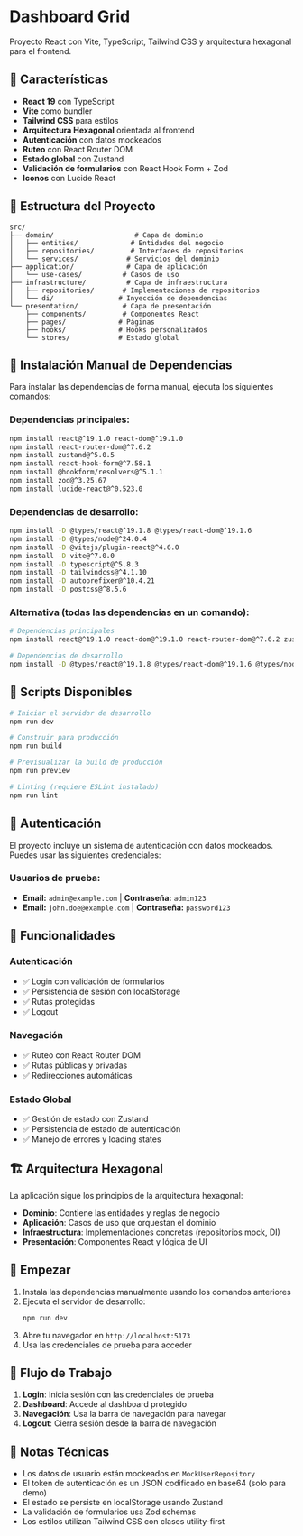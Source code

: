 # Dashboard Grid

Proyecto React con Vite, TypeScript, Tailwind CSS y arquitectura hexagonal para el frontend.

## 🚀 Características

- **React 19** con TypeScript
- **Vite** como bundler
- **Tailwind CSS** para estilos
- **Arquitectura Hexagonal** orientada al frontend
- **Autenticación** con datos mockeados
- **Ruteo** con React Router DOM
- **Estado global** con Zustand
- **Validación de formularios** con React Hook Form + Zod
- **Iconos** con Lucide React

## 📁 Estructura del Proyecto

```
src/
├── domain/                    # Capa de dominio
│   ├── entities/             # Entidades del negocio
│   ├── repositories/         # Interfaces de repositorios
│   └── services/            # Servicios del dominio
├── application/             # Capa de aplicación
│   └── use-cases/          # Casos de uso
├── infrastructure/          # Capa de infraestructura
│   ├── repositories/       # Implementaciones de repositorios
│   └── di/                # Inyección de dependencias
└── presentation/           # Capa de presentación
    ├── components/         # Componentes React
    ├── pages/             # Páginas
    ├── hooks/             # Hooks personalizados
    └── stores/            # Estado global
```

## 🔧 Instalación Manual de Dependencias

Para instalar las dependencias de forma manual, ejecuta los siguientes comandos:

### Dependencias principales:

```bash
npm install react@^19.1.0 react-dom@^19.1.0
npm install react-router-dom@^7.6.2
npm install zustand@^5.0.5
npm install react-hook-form@^7.58.1
npm install @hookform/resolvers@^5.1.1
npm install zod@^3.25.67
npm install lucide-react@^0.523.0
```

### Dependencias de desarrollo:

```bash
npm install -D @types/react@^19.1.8 @types/react-dom@^19.1.6
npm install -D @types/node@^24.0.4
npm install -D @vitejs/plugin-react@^4.6.0
npm install -D vite@^7.0.0
npm install -D typescript@^5.8.3
npm install -D tailwindcss@^4.1.10
npm install -D autoprefixer@^10.4.21
npm install -D postcss@^8.5.6
```

### Alternativa (todas las dependencias en un comando):

```bash
# Dependencias principales
npm install react@^19.1.0 react-dom@^19.1.0 react-router-dom@^7.6.2 zustand@^5.0.5 react-hook-form@^7.58.1 @hookform/resolvers@^5.1.1 zod@^3.25.67 lucide-react@^0.523.0

# Dependencias de desarrollo
npm install -D @types/react@^19.1.8 @types/react-dom@^19.1.6 @types/node@^24.0.4 @vitejs/plugin-react@^4.6.0 vite@^7.0.0 typescript@^5.8.3 tailwindcss@^4.1.10 autoprefixer@^10.4.21 postcss@^8.5.6
```

## 🚀 Scripts Disponibles

```bash
# Iniciar el servidor de desarrollo
npm run dev

# Construir para producción
npm run build

# Previsualizar la build de producción
npm run preview

# Linting (requiere ESLint instalado)
npm run lint
```

## 🔐 Autenticación

El proyecto incluye un sistema de autenticación con datos mockeados. Puedes usar las siguientes credenciales:

### Usuarios de prueba:

- **Email:** `admin@example.com` | **Contraseña:** `admin123`
- **Email:** `john.doe@example.com` | **Contraseña:** `password123`

## 🎯 Funcionalidades

### Autenticación

- ✅ Login con validación de formularios
- ✅ Persistencia de sesión con localStorage
- ✅ Rutas protegidas
- ✅ Logout

### Navegación

- ✅ Ruteo con React Router DOM
- ✅ Rutas públicas y privadas
- ✅ Redirecciones automáticas

### Estado Global

- ✅ Gestión de estado con Zustand
- ✅ Persistencia de estado de autenticación
- ✅ Manejo de errores y loading states

## 🏗️ Arquitectura Hexagonal

La aplicación sigue los principios de la arquitectura hexagonal:

- **Dominio**: Contiene las entidades y reglas de negocio
- **Aplicación**: Casos de uso que orquestan el dominio
- **Infraestructura**: Implementaciones concretas (repositorios mock, DI)
- **Presentación**: Componentes React y lógica de UI

## 🚀 Empezar

1. Instala las dependencias manualmente usando los comandos anteriores
2. Ejecuta el servidor de desarrollo:
   ```bash
   npm run dev
   ```
3. Abre tu navegador en `http://localhost:5173`
4. Usa las credenciales de prueba para acceder

## 🔄 Flujo de Trabajo

1. **Login**: Inicia sesión con las credenciales de prueba
2. **Dashboard**: Accede al dashboard protegido
3. **Navegación**: Usa la barra de navegación para navegar
4. **Logout**: Cierra sesión desde la barra de navegación

## 📝 Notas Técnicas

- Los datos de usuario están mockeados en `MockUserRepository`
- El token de autenticación es un JSON codificado en base64 (solo para demo)
- El estado se persiste en localStorage usando Zustand
- La validación de formularios usa Zod schemas
- Los estilos utilizan Tailwind CSS con clases utility-first
